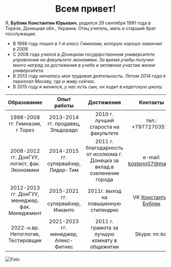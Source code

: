 # <center>Всем привет!</center>

Я, **Бублик Константин Юрьевич**, родился 29 сентября 1991 года в Торезе, Донецкая обл., Украина. Отец учитель, мать и старший брат госслужащие.
- В 1998 году *пошел в 1-й класс Гимназии, которую хорошо закончил в 2008.*
- C 2008 года *учился в Донецком государственном университете управления на факультете экономики. За время учебы получил много наград за достижения в учебе и активном участии жизни университета.*
- В 2013 году *началась моя трудовая деятельность. Летом 2014 года я переехал Москву, где и живу сейчас.*
- В 2015 году *я женился, у нас есть сын, он ходит в кадетскую школу.*

|Образование|Опыт работы|Достижения|Контакты|
|:---------:|:---------:|:--------:|:------:|
|1998-2008 гг. Гимназия, г.Торез|2013-2014 гг. продавец, Эльдорадо|2010 г. лучший староста на факультете|тел.: +79772703572|
|2008-2012 гг. ДонГУУ, логист, фак. Экономики|2014-2015 гг. супервайзер, Лидер-Тим|2011 г. благодарность от исолкома г. Донецка за вклад в озеленение города|e-mail: kostenn07@mail.ru|
|2012-2013 гг. ДонГУУ, менеджер, фак. Менеджмент|2015-2021 гг. супервайзер, Инканто|2011г. выход на повышенную стипендию|VK [Константин Бублик](https://vk.com/mr.kostet "Константин Бублик")|
|2022-н.вр. Нетоглогия, Тестировщик|2021-2023 гг. менеджер, Алекс-Фитнес|2011 г. грамота за лучшую комнату в общежитии|Skype: mr.kot|

![Foto](C:\Users\A8\Desktop\GitHubb\Portfolio\img\Portfolio.jpg)